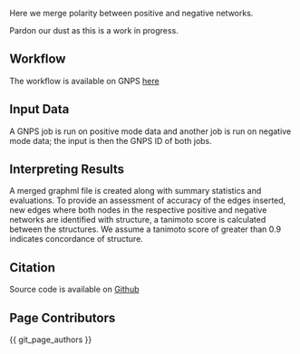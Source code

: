 Here we merge polarity between positive and negative networks. 

Pardon our dust as this is a work in progress.

## Workflow
The workflow is available on GNPS [here](https://gnps.ucsd.edu/ProteoSAFe/index.jsp?params=%7B%22workflow%22:%22MERGE_NETWORKS_POLARITY%22%7D)

## Input Data

A GNPS job is run on positive mode data and another job is run on negative mode data; the input is then the GNPS ID of both jobs. 

## Interpreting Results

A merged graphml file is created along with summary statistics and evaluations. To provide an assessment of accuracy of the edges inserted, new edges where both nodes in the respective positive and negative networks are identified with structure, a tanimoto score is calculated between the structures. We assume a tanimoto score of greater than 0.9 indicates concordance of structure. 

## Citation

Source code is available on [Github](https://github.com/mwang87/MergePolarity)

## Page Contributors

{{ git_page_authors }}